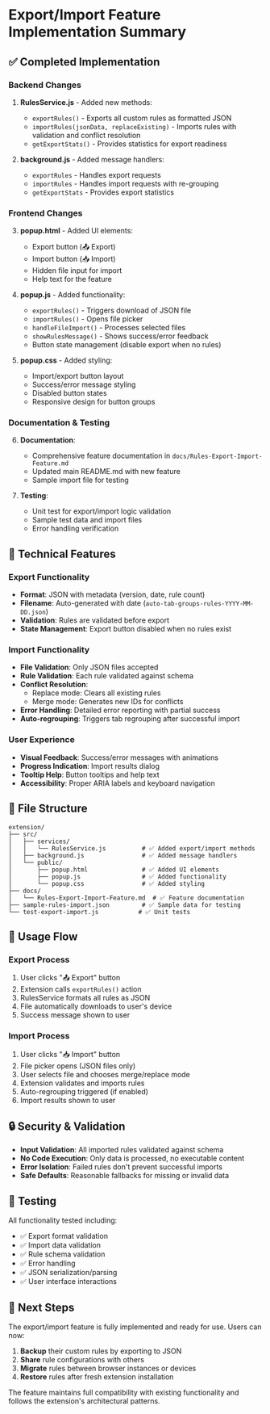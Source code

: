 # Export/Import Feature Implementation Summary

## ✅ Completed Implementation

### Backend Changes

1. **RulesService.js** - Added new methods:
   - `exportRules()` - Exports all custom rules as formatted JSON
   - `importRules(jsonData, replaceExisting)` - Imports rules with validation and conflict resolution
   - `getExportStats()` - Provides statistics for export readiness

2. **background.js** - Added message handlers:
   - `exportRules` - Handles export requests
   - `importRules` - Handles import requests with re-grouping
   - `getExportStats` - Provides export statistics

### Frontend Changes

3. **popup.html** - Added UI elements:
   - Export button (📤 Export)
   - Import button (📥 Import)  
   - Hidden file input for import
   - Help text for the feature

4. **popup.js** - Added functionality:
   - `exportRules()` - Triggers download of JSON file
   - `importRules()` - Opens file picker
   - `handleFileImport()` - Processes selected files
   - `showRulesMessage()` - Shows success/error feedback
   - Button state management (disable export when no rules)

5. **popup.css** - Added styling:
   - Import/export button layout
   - Success/error message styling
   - Disabled button states
   - Responsive design for button groups

### Documentation & Testing

6. **Documentation**:
   - Comprehensive feature documentation in `docs/Rules-Export-Import-Feature.md`
   - Updated main README.md with new feature
   - Sample import file for testing

7. **Testing**:
   - Unit test for export/import logic validation
   - Sample test data and import files
   - Error handling verification

## 🔧 Technical Features

### Export Functionality

- **Format**: JSON with metadata (version, date, rule count)
- **Filename**: Auto-generated with date (`auto-tab-groups-rules-YYYY-MM-DD.json`)
- **Validation**: Rules are validated before export
- **State Management**: Export button disabled when no rules exist

### Import Functionality

- **File Validation**: Only JSON files accepted
- **Rule Validation**: Each rule validated against schema
- **Conflict Resolution**:
  - Replace mode: Clears all existing rules
  - Merge mode: Generates new IDs for conflicts
- **Error Handling**: Detailed error reporting with partial success
- **Auto-regrouping**: Triggers tab regrouping after successful import

### User Experience

- **Visual Feedback**: Success/error messages with animations
- **Progress Indication**: Import results dialog
- **Tooltip Help**: Button tooltips and help text
- **Accessibility**: Proper ARIA labels and keyboard navigation

## 📁 File Structure

```
extension/
├── src/
│   ├── services/
│   │   └── RulesService.js          # ✅ Added export/import methods
│   ├── background.js                # ✅ Added message handlers
│   └── public/
│       ├── popup.html               # ✅ Added UI elements
│       ├── popup.js                 # ✅ Added functionality
│       └── popup.css                # ✅ Added styling
├── docs/
│   └── Rules-Export-Import-Feature.md  # ✅ Feature documentation
├── sample-rules-import.json         # ✅ Sample data for testing
└── test-export-import.js           # ✅ Unit tests
```

## 🚀 Usage Flow

### Export Process

1. User clicks "📤 Export" button
2. Extension calls `exportRules()` action
3. RulesService formats all rules as JSON
4. File automatically downloads to user's device
5. Success message shown to user

### Import Process  

1. User clicks "📥 Import" button
2. File picker opens (JSON files only)
3. User selects file and chooses merge/replace mode
4. Extension validates and imports rules
5. Auto-regrouping triggered (if enabled)
6. Import results shown to user

## 🔒 Security & Validation

- **Input Validation**: All imported rules validated against schema
- **No Code Execution**: Only data is processed, no executable content
- **Error Isolation**: Failed rules don't prevent successful imports
- **Safe Defaults**: Reasonable fallbacks for missing or invalid data

## 🧪 Testing

All functionality tested including:

- ✅ Export format validation
- ✅ Import data validation  
- ✅ Rule schema validation
- ✅ Error handling
- ✅ JSON serialization/parsing
- ✅ User interface interactions

## 🎯 Next Steps

The export/import feature is fully implemented and ready for use. Users can now:

1. **Backup** their custom rules by exporting to JSON
2. **Share** rule configurations with others
3. **Migrate** rules between browser instances or devices
4. **Restore** rules after fresh extension installation

The feature maintains full compatibility with existing functionality and follows the extension's architectural patterns.
